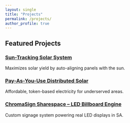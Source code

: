 ```yaml
---
layout: single
title: "Projects"
permalink: /projects/
author_profile: true
---
```


## Featured Projects

### [Sun-Tracking Solar System](/projects/sun-tracker/)
Maximizes solar yield by auto-aligning panels with the sun.
### [Pay-As-You-Use Distributed Solar](/projects/payg-solar/)
Affordable, token-based electricity for underserved areas.
### [ChromaSign Sharespace – LED Billboard Engine](/projects/chromasign/)
Custom signage system powering real LED displays in SA.